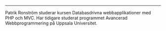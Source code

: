 ------------------------------------
Patrik Ronström studerar kursen Databasdrivna webbapplikationer med PHP och MVC. Har tidigare studerat programmet Avancerad Webbprogrammering på Uppsala Universitet. 